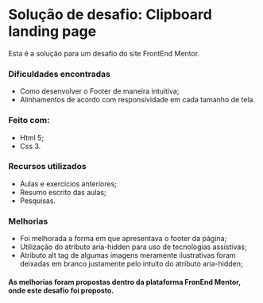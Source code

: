 # Solução de desafio: Clipboard landing page

Esta é a solução para um desafio do site FrontEnd Mentor.

### Dificuldades encontradas

- Como desenvolver o Footer de maneira intuitiva;
- Alinhamentos de acordo com responsividade em cada tamanho de tela.


### Feito com:
- Html 5;
- Css 3.


### Recursos utilizados

- Aulas e exercícios anteriores;
- Resumo escrito das aulas;
- Pesquisas.

### Melhorias 
- Foi melhorada a forma em que apresentava o footer da página;
- Utilização do atributo aria-hidden para uso de tecnologias assistivas;
- Atributo alt tag de algumas imagens meramente ilustrativas foram deixadas em branco justamente pelo intuito do atributo aria-hidden;

#### As melhorias foram propostas dentro da plataforma FronEnd Mentor, onde este desafio foi proposto.

